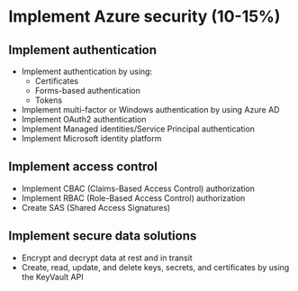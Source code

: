 # Implement Azure security (10-15%)
## Implement authentication
- Implement authentication by using:
    - Certificates
    - Forms-based authentication
    - Tokens
- Implement multi-factor or Windows authentication by using Azure AD
- Implement OAuth2 authentication
- Implement Managed identities/Service Principal authentication
- Implement Microsoft identity platform

## Implement access control
- Implement CBAC (Claims-Based Access Control) authorization
- Implement RBAC (Role-Based Access Control) authorization
- Create SAS (Shared Access Signatures)

## Implement secure data solutions
- Encrypt and decrypt data at rest and in transit
- Create, read, update, and delete keys, secrets, and certificates by using the KeyVault API